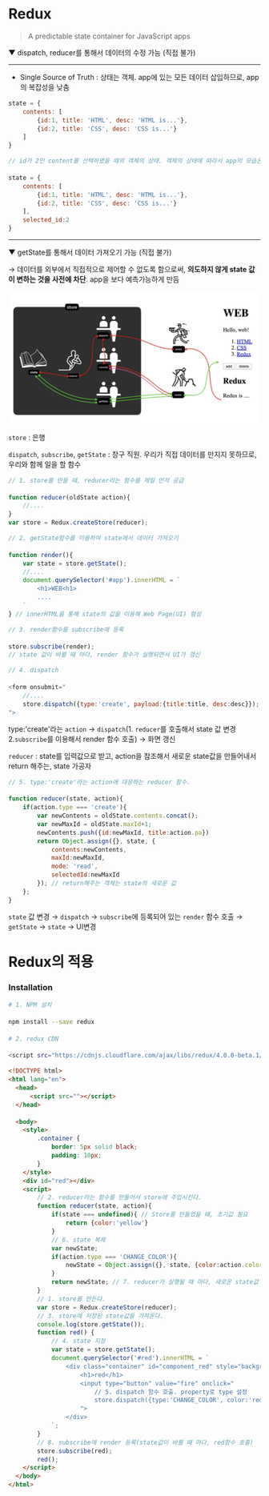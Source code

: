 # Redux

> A predictable state container for JavaScript apps



▼ dispatch, reducer를 통해서 데이터의 수정 가능 (직접 불가)

--------------------------

- Single Source of Truth : 상태는 객체. app에 있는 모든 데이터 삽입하므로, app의 복잡성을 낮춤

```javascript
state = {
    contents: [
        {id:1, title: 'HTML', desc: 'HTML is...'},
        {id:2, title: 'CSS', desc: 'CSS is...'}
    ]
}
```

```javascript
// id가 2인 content를 선택하였을 때의 객체의 상태. 객체의 상태에 따라서 app의 모습은 바뀌지만, 단 하나의 state 유지함으로서 app의 복작성 낮춤

state = {
    contents: [
        {id:1, title: 'HTML', desc: 'HTML is...'},
        {id:2, title: 'CSS', desc: 'CSS is...'}
    ],
    selected_id:2
}
```

---------------------------

▼ getState를 통해서 데이터 가져오기 가능 (직접 불가)



→ 데이터를 외부에서 직접적으로 제어할 수 없도록 함으로써, **의도하지 않게 state 값이 변하는 것을 사전에 차단**. app을 보다 예측가능하게 만듬



![image-20210328164236291](Redux.assets/image-20210328164236291.png)

`store` : 은행

`dispatch`, `subscribe`, `getState` : 창구 직원. 우리가 직접 데이터를 만지지 못하므로, 우리와 함께 일을 할 함수

```javascript
// 1. store를 만들 때, reducer라는 함수를 제일 먼저 공급

function reducer(oldState action){
    //....
}
var store = Redux.createStore(reducer);
```

```javascript
// 2. getState함수를 이용하여 state에서 데이터 가져오기

function render(){
    var state = store.getState();
    //....
    document.querySelector('#app').innerHTML = `
		<h1>WEB<h1>
		....
	`
} // innerHTML을 통해 state의 값을 이용해 Web Page(UI) 형성
```

```javascript
// 3. render함수를 subscribe에 등록

store.subscribe(render);
// state 값이 바뀔 때 마다, render 함수가 실행되면서 UI가 갱신
```

```javascript
// 4. dispatch

<form onsubmit="
	//....
	store.dispatch({type:'create', payload:{title:title, desc:desc}});
">
```

type:'create'라는 `action` → `dispatch`(1. `reducer`를 호출해서 state 값 변경 2.`subscribe`를 이용해서 render 함수 호출) → 화면 갱신

`reducer` : state를 입력값으로 받고, action을 참조해서 새로운 state값을 만들어내서  return 해주는, state 가공자

```javascript
// 5. type:'create'라는 action에 대응하는 reducer 함수.

function reducer(state, action){
    if(action.type === 'create'){
        var newContents = oldState.contents.concat();
        var newMaxId = oldState.maxId+1;
        newContents.push({id:newMaxId, title:action.pa})
		return Object.assign({}, state, {
            contents:newContents,
            maxId:newMaxId,
            mode: 'read',
            selectedId:newMaxId
        }); // return해주는 객체는 state의 새로운 값
    };
}
```

`state` 값 변경 → `dispatch` → `subscribe`에 등록되어 있는 `render` 함수 호출 → `getState` → `state` →  UI변경

 

# Redux의 적용

### Installation

```bash
# 1. NPM 설치

npm install --save redux

# 2. redux CDN

<script src="https://cdnjs.cloudflare.com/ajax/libs/redux/4.0.0-beta.1/redux.js"></script>
```



```html
<!DOCTYPE html>
<html lang="en">
  <head>
      <script src=""></script>
  </head>
    
  <body>
    <style>
        .container {
            border: 5px solid black;
            padding: 10px;
        }
    </style>
    <div id="red"></div>
    <script>
        // 2. reducer라는 함수를 만들어서 store에 주입시킨다. 
        function reducer(state, action){
            if(state === undefined){ // Store를 만들었을 때, 초기값 필요
                return {color:'yellow'}
            }
            // 6. state 복제
            var newState;
            if(action.type === 'CHANGE_COLOR'){
                newState = Object.assign({}, state, {color:action.color})
            }
            return newState; // 7. reducer가 실행될 때 마다, 새로운 state값 return
        }
        // 1. store를 만든다.
        var store = Redux.createStore(reducer);
        // 3. store에 저장된 state값을 가져온다.
        console.log(store.getState());
        function red() {
            // 4. state 지정
            var state = store.getState();
            document.querySelector('#red').innerHTML = `
				<div class="container" id="component_red" style="background-color:${state.color}">
					<h1>red</h1>
					<input type="button" value="fire" onclick="
						// 5. dispatch 함수 호출. property로 type 설정
						store.dispatch({type:'CHANGE_COLOR', color:'red'});
					">
        		</div>
			`;
        }
        // 8. subscribe에 render 등록(state값이 바뀔 때 마다, red함수 호출)
        store.subscribe(red);
        red();
    </script>
  </body>
</html>
```



